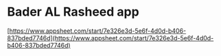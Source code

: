 # Bader AL Rasheed app

[https://www.appsheet.com/start/7e326e3d-5e6f-4d0d-b406-837bded7746d](https://www.appsheet.com/start/7e326e3d-5e6f-4d0d-b406-837bded7746d)
